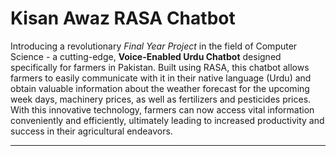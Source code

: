 # Kisan Awaz RASA Chatbot

Introducing a revolutionary *Final Year Project* in the field of Computer Science - a cutting-edge, **Voice-Enabled Urdu Chatbot** designed specifically for farmers in Pakistan. Built using RASA, this chatbot allows farmers to easily communicate with it in their native language (Urdu) and obtain valuable information about the weather forecast for the upcoming week days, machinery prices, as well as fertilizers and pesticides prices. With this innovative technology, farmers can now access vital information conveniently and efficiently, ultimately leading to increased productivity and success in their agricultural endeavors.





------------------

